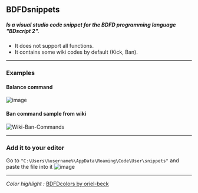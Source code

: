 ## BDFDsnippets
##### Is a visual studio code snippet for the BDFD programming language "BDscript 2".

- It does not support all functions.
- It contains some wiki codes by default (Kick, Ban).

---
### Examples

#### Balance command
![image](https://im5.ezgif.com/tmp/ezgif-5-c0694b78d74b.gif)

#### Ban command sample from wiki
<img src="https://i.ibb.co/1LpmdMT/Wiki-Ban-Commands.gif" alt="Wiki-Ban-Commands" border="0" />

---

### Add it to your editor
Go to ``"C:\Users\%username%\AppData\Roaming\Code\User\snippets"`` and paste the file into it
![image](https://user-images.githubusercontent.com/70018300/124665167-c3fa2f00-de82-11eb-9555-0257d741d8ee.png)


------------
*Color highlight :* [BDFDcolors by oriel-beck](https://github.com/oriel-beck/bdfd-colors)
